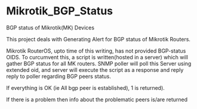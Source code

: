 # Mikrotik_BGP_Status
BGP status of Mikrotik(MK) Devices

This project deals with Generating Alert for BGP status of Mikrotik Routers.

Mikrotik RouterOS, upto time of this writing, has not provided BGP-status OIDS. 
To curcumvent this, a script is written(hosted in a server) which will gather BGP status for all MK routers. 
SNMP poller will poll this Server using extended oid, and server will execute the script as a response and reply 
reply to poller regarding BGP peers status. 

If everything is OK (ie All bgp peer is established), 1 is returned).

If there is a problem then info about the problematic peers is/are returned 

